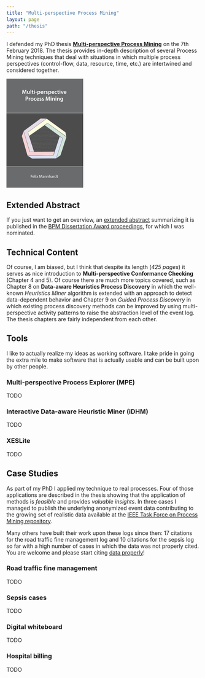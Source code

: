 ```yaml
---
title: "Multi-perspective Process Mining"
layout: page
path: "/thesis"
---
```


I defended my PhD thesis [**Multi-perspective Process Mining**](https://research.tue.nl/en/publications/multi-perspective-process-mining) on the 7th February 2018. The thesis provides in-depth description of several Process Mining techniques that deal with situations in which multiple process perspectives (control-flow, data, resource, time, etc.) are intertwined and considered together. 

![PhD thesis -- Multi-perspective Process Mining](./mannhardt-cover-front.png)  

## Extended Abstract

If you just want to get an overview, an [extended abstract](http://ceur-ws.org/Vol-2196/BPM_2018_paper_9.pdf) summarizing it is published in the [BPM Dissertation Award proceedings](http://ceur-ws.org/Vol-2196/), for which I was nominated.

## Technical Content

Of course, I am biased, but I think that despite its length (*425 pages*) it serves as nice introduction to **Multi-perspective Conformance Checking** (Chapter 4 and 5). Of course there are much more topics covered, such as Chapter 8 on **Data-aware Heuristics Process Discovery** in which the well-known *Heuristics Miner* algorithm is extended with an approach to detect data-dependent behavior and Chapter 9 on *Guided Process Discovery* in which existing process discovery methods can be improved by using multi-perspective activity patterns to raise the abstraction level of the event log. The thesis chapters are fairly independent from each other.

## Tools

I like to actually realize my ideas as working software. I take pride in going the extra mile to make software that is actually usable and can be built upon by other people. 

### Multi-perspective Process Explorer (MPE)

TODO

### Interactive Data-aware Heuristic Miner (iDHM)

TODO

### XESLite

TODO

## Case Studies

As part of my PhD I applied my technique to real processes. Four of those applications are described in the thesis showing that the application of methods is *feasible* and provides *valuable insights*. In three cases I managed to publish the underlying anonymized event data contributing to the growing set of realistic data available at the [IEEE Task Force on Process Mining repository](https://data.4tu.nl/repository/collection:event_logs). 

Many others have built their work upon these logs since then: 17 citations for the road traffic fine management log and 10 citations for the sepsis log so far with a high number of cases in which the data was not properly cited. You are welcome and please start citing [data properly](http://datacite.org/whycitedata)!

### Road traffic fine management

TODO

### Sepsis cases

TODO

### Digital whiteboard

TODO

### Hospital billing

TODO